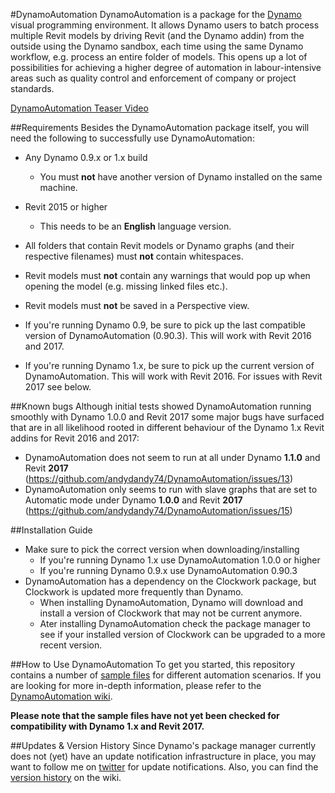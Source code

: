 #DynamoAutomation
DynamoAutomation is a package for the [Dynamo](https://github.com/DynamoDS/Dynamo) visual programming environment. It allows Dynamo users to batch process multiple Revit models by driving Revit (and the Dynamo addin) from the outside using the Dynamo sandbox, each time using the same Dynamo workflow, e.g. process an entire folder of models. This opens up a lot of possibilities for achieving a higher degree of automation in labour-intensive areas such as quality control and enforcement of company or project standards.

[DynamoAutomation Teaser Video](http://www.youtube.com/watch?v=vu4i-gEzzUo&autoplay=1)

##Requirements
Besides the DynamoAutomation package itself, you will need the following to successfully use DynamoAutomation:
- Any Dynamo 0.9.x or 1.x build
  - You must **not** have another version of Dynamo installed on the same machine.
- Revit 2015 or higher
  - This needs to be an **English** language version.
- All folders that contain Revit models or Dynamo graphs (and their respective filenames) must **not** contain whitespaces.
- Revit models must **not** contain any warnings that would pop up when opening the model (e.g. missing linked files etc.).
- Revit models must **not** be saved in a Perspective view.

- If you're running Dynamo 0.9, be sure to pick up the last compatible version of DynamoAutomation (0.90.3). This will work with Revit 2016 and 2017.
- If you're running Dynamo 1.x, be sure to pick up the current version of DynamoAutomation. This will work with Revit 2016. For issues with Revit 2017 see below.

##Known bugs
Although initial tests showed DynamoAutomation running smoothly with Dynamo 1.0.0 and Revit 2017 some major bugs have surfaced that are in all likelihood rooted in different behaviour of the Dynamo 1.x Revit addins for Revit 2016 and 2017:
- DynamoAutomation does not seem to run at all under Dynamo **1.1.0** and Revit **2017** (https://github.com/andydandy74/DynamoAutomation/issues/13)
- DynamoAutomation only seems to run with slave graphs that are set to Automatic mode under Dynamo **1.0.0** and Revit **2017** (https://github.com/andydandy74/DynamoAutomation/issues/15)

##Installation Guide
- Make sure to pick the correct version when downloading/installing
  - If you're running Dynamo 1.x use DynamoAutomation 1.0.0 or higher
  - If you're running Dynamo 0.9.x use DynamoAutomation 0.90.3
- DynamoAutomation has a dependency on the Clockwork package, but Clockwork is updated more frequently than Dynamo.
  - When installing DynamoAutomation, Dynamo will download and install a version of Clockwork that may not be current anymore.
  - Ater installing DynamoAutomation check the package manager to see if your installed version of Clockwork can be upgraded to a more recent version.

##How to Use DynamoAutomation
To get you started, this repository contains a number of [sample files](https://github.com/andydandy74/DynamoAutomation/tree/master/samples) for different automation scenarios. If you are looking for more in-depth information, please refer to the [DynamoAutomation wiki](https://github.com/andydandy74/DynamoAutomation/wiki).

**Please note that the sample files have not yet been checked for compatibility with Dynamo 1.x and Revit 2017.**
 
##Updates & Version History
Since Dynamo's package manager currently does not (yet) have an update notification infrastructure in place, you may want to follow me on [twitter](https://twitter.com/a_dieckmann) for update notifications. Also, you can find the [version history](https://github.com/andydandy74/DynamoAutomation/wiki/Version-History) on the wiki.
